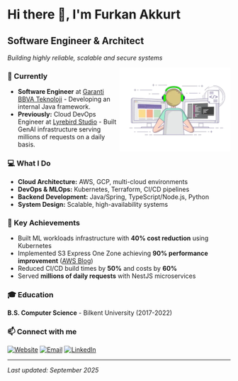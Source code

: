 # Hi there 👋, I'm Furkan Akkurt


## Software Engineer & Architect
*Building highly reliable, scalable and secure systems*

<picture> <img align="right" src="icons/giphy.webp" width = 250px></picture>

### 🚀 Currently
- **Software Engineer** at [Garanti BBVA Teknoloji](https://www.garantibbvateknoloji.com.tr/) - Developing an internal Java framework.
- **Previously:** Cloud DevOps Engineer at [Lyrebird Studio](https://lyrebirdstudio.net) - Built GenAI infrastructure serving millions of requests on a daily basis.

### 💻 What I Do
- **Cloud Architecture:** AWS, GCP, multi-cloud environments
- **DevOps & MLOps:** Kubernetes, Terraform, CI/CD pipelines
- **Backend Development:** Java/Spring, TypeScript/Node.js, Python
- **System Design:** Scalable, high-availability systems

### 🎯 Key Achievements
- Built ML workloads infrastructure with **40% cost reduction** using Kubernetes
- Implemented S3 Express One Zone achieving **90% performance improvement** ([AWS Blog](https://aws.amazon.com/blogs/storage/lyrebird-improves-performance-and-reduces-costs-for-generative-ai-workloads-using-amazon-s3-express-one-zone/))
- Reduced CI/CD build times by **50%** and costs by **60%**
- Served **millions of daily requests** with NestJS microservices

### 🎓 Education
**B.S. Computer Science** - Bilkent University (2017-2022)

### 📫 Connect with me
[![Website](https://img.shields.io/badge/Website-furkanakkurt.com-blue?style=flat-square&logo=globe)](https://furkanakkurt.com)
[![Email](https://img.shields.io/badge/Email-hi@furkanakkurt.com-red?style=flat-square&logo=gmail)](mailto:hi@furkanakkurt.com)
[![LinkedIn](https://img.shields.io/badge/LinkedIn-Connect-blue?style=flat-square&logo=linkedin)](https://www.linkedin.com/in/furkan-akkurt-9a1056158/)

---
*Last updated: September 2025*
